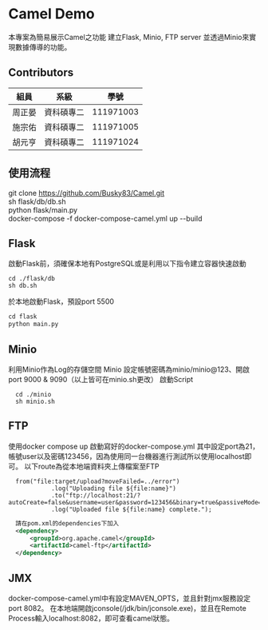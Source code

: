 # Camel Demo
本專案為簡易展示Camel之功能
建立Flask, Minio, FTP server 並透過Minio來實現數據傳導的功能。
## Contributors
|組員|系級|學號|
|-|-|-|
|周正晏|資科碩專二|111971003|
|施宗佑|資科碩專二|111971005|
|胡元亨|資科碩專二|111971024|

## 使用流程
git clone https://github.com/Busky83/Camel.git  
sh flask/db/db.sh  
python flask/main.py  
docker-compose -f docker-compose-camel.yml up --build  

## Flask
啟動Flask前，須確保本地有PostgreSQL或是利用以下指令建立容器快速啟動
```
cd ./flask/db
sh db.sh
```
於本地啟動Flask，預設port 5500
```python
cd flask
python main.py
```
## Minio
利用Minio作為Log的存儲空間
Minio 設定帳號密碼為minio/minio@123、開啟port 9000 & 9090（以上皆可在minio.sh更改）
啟動Script
```Script
  cd ./minio
  sh minio.sh  
```
## FTP
使用docker compose up 啟動寫好的docker-compose.yml
其中設定port為21，帳號user以及密碼123456，因為使用同一台機器進行測試所以使用localhost即可。
以下route為從本地端資料夾上傳檔案至FTP
```Route寫法
  from("file:target/upload?moveFailed=../error")
            .log("Uploading file ${file:name}")
            .to("ftp://localhost:21/?autoCreate=false&username=user&password=123456&binary=true&passiveMode=true")
            .log("Uploaded file ${file:name} complete.");  
```

```pom.xml
  請在pom.xml的dependencies下加入
  <dependency>
      <groupId>org.apache.camel</groupId>
      <artifactId>camel-ftp</artifactId>
  </dependency>  
```
## JMX
docker-compose-camel.yml中有設定MAVEN_OPTS，並且針對jmx服務設定port 8082。
在本地端開啟jconsole(/jdk/bin/jconsole.exe)，並且在Remote Process輸入localhost:8082，即可查看camel狀態。
